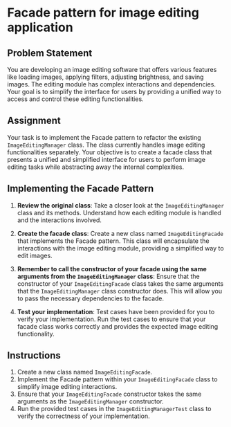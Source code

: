 # Facade pattern for image editing application

## Problem Statement

You are developing an image editing software that offers various features like loading images, applying filters,
adjusting brightness, and saving images. The editing module has complex interactions and dependencies. Your goal is to
simplify the interface for users by providing a unified way to access and control these editing functionalities.

## Assignment

Your task is to implement the Facade pattern to refactor the existing `ImageEditingManager` class. The class currently
handles image editing functionalities separately. Your objective is to create a facade class that presents a unified and
simplified interface for users to perform image editing tasks while abstracting away the internal complexities.

## Implementing the Facade Pattern

1. **Review the original class**: Take a closer look at the `ImageEditingManager` class and its methods. Understand how
   each editing module is handled and the interactions involved.

2. **Create the facade class**: Create a new class named `ImageEditingFacade` that implements the Facade pattern. This
   class will encapsulate the interactions with the image editing module, providing a simplified way to edit images.

3. **Remember to call the constructor of your facade using the same arguments from the `ImageEditingManager` class**:
   Ensure that the constructor of your `ImageEditingFacade` class takes the same arguments that the
   `ImageEditingManager` class constructor does. This will allow you to pass the necessary dependencies to the facade.

4. **Test your implementation**: Test cases have been provided for you to verify your implementation. Run the test cases
   to ensure that your facade class works correctly and provides the expected image editing functionality.

## Instructions

1. Create a new class named `ImageEditingFacade`.
2. Implement the Facade pattern within your `ImageEditingFacade` class to simplify image editing interactions.
3. Ensure that your `ImageEditingFacade` constructor takes the same arguments as the `ImageEditingManager` constructor.
4. Run the provided test cases in the `ImageEditingManagerTest` class to verify the correctness of your implementation.